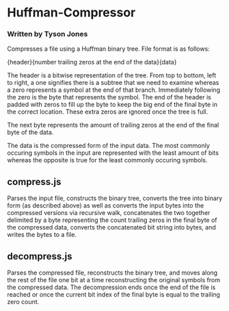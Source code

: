 # Huffman-Compressor
### Written by Tyson Jones

Compresses a file using a Huffman binary tree. File format is as follows:

{header}{number trailing zeros at the end of the data}{data}

The header is a bitwise representation of the tree. From top to bottom, left to right, a one signifies there is a subtree that we need to examine whereas a zero represents a symbol at the end of that branch. Immediately following the zero is the byte that represents the symbol. The end of the header is padded with zeros to fill up the byte to keep the big end of the final byte in the correct location. These extra zeros are ignored once the tree is full.

The next byte represents the amount of trailing zeros at the end of the final byte of the data.

The data is the compressed form of the input data. The most commonly occuring symbols in the input are represented with the least amount of bits whereas the opposite is true for the least commonly occuring symbols. 

## compress.js
Parses the input file, constructs the binary tree, converts the tree into binary form (as described above) as well as converts the input bytes into the compressed versions via recursive walk, concatenates the two together delimited by a byte representing the count trailing zeros in the final byte of the compressed data, converts the concatenated bit string into bytes, and writes the bytes to a file.

## decompress.js
Parses the compressed file, reconstructs the binary tree, and moves along the rest of the file one bit at a time reconstructing the original symbols from the compressed data. The decompression ends once the end of the file is reached or once the current bit index of the final byte is equal to the trailing zero count.
